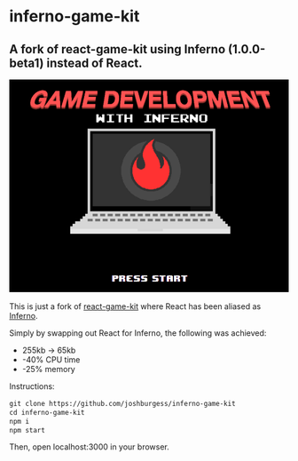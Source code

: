 # inferno-game-kit

## A fork of react-game-kit using Inferno (1.0.0-beta1) instead of React.

![alt text](inferno-game-kit.png "Game Development with Inferno")

This is just a fork of [react-game-kit](https://github.com/FormidableLabs/react-game-kit) where React has been aliased as [Inferno](https://github.com/trueadm/inferno).  

Simply by swapping out React for Inferno, the following was achieved:
* 255kb → 65kb
* -40% CPU time
* -25% memory

Instructions:

```
git clone https://github.com/joshburgess/inferno-game-kit
cd inferno-game-kit
npm i
npm start
```
Then, open localhost:3000 in your browser.

